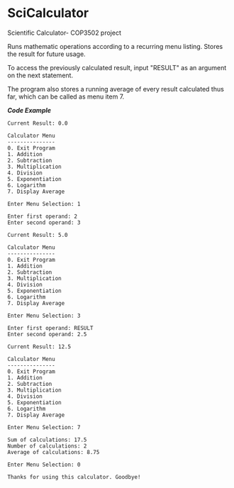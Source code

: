 # SciCalculator
Scientific Calculator- COP3502 project

Runs mathematic operations according to a recurring menu listing. Stores the result for future usage.

To access the previously calculated result, input "RESULT" as an argument on the next statement.

The program also stores a running average of every result calculated thus far, which can be called as menu item 7.

***Code Example***
```
Current Result: 0.0

Calculator Menu
---------------
0. Exit Program
1. Addition
2. Subtraction
3. Multiplication
4. Division
5. Exponentiation
6. Logarithm
7. Display Average

Enter Menu Selection: 1

Enter first operand: 2
Enter second operand: 3

Current Result: 5.0

Calculator Menu
---------------
0. Exit Program
1. Addition
2. Subtraction
3. Multiplication
4. Division
5. Exponentiation
6. Logarithm
7. Display Average

Enter Menu Selection: 3

Enter first operand: RESULT
Enter second operand: 2.5

Current Result: 12.5

Calculator Menu
---------------
0. Exit Program
1. Addition
2. Subtraction
3. Multiplication
4. Division
5. Exponentiation
6. Logarithm
7. Display Average

Enter Menu Selection: 7

Sum of calculations: 17.5
Number of calculations: 2
Average of calculations: 8.75

Enter Menu Selection: 0

Thanks for using this calculator. Goodbye!
```
